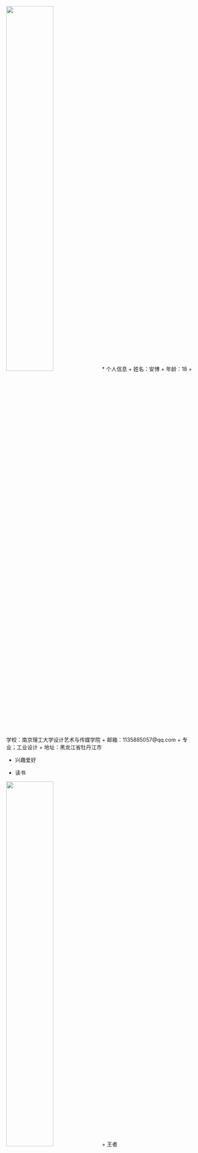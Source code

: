 <img src="https://timgsa.baidu.com/timg?image&quality=80&size=b9999_10000&sec=1607849525654&di=be8123b3a03497d9741618319c201cdc&imgtype=0&src=http%3A%2F%2Fimage.biaobaiju.com%2Fuploads%2F20190825%2F16%2F1566720392-hiPRCxfDUG.jpg" width="50%">
* 个人信息
+ 姓名：安博
+ 年龄：18
+ 学校：南京理工大学设计艺术与传媒学院
+ 邮箱：1135885057@qq.com
+ 专业；工业设计
+ 地址：黑龙江省牡丹江市




* 兴趣爱好
+ 读书    
<img src=" https://ss0.bdstatic.com/70cFvHSh_Q1YnxGkpoWK1HF6hhy/it/u=1216252610,2636812576&fm=26&gp=0.jpg" width="50%">
+ 王者
<img src=" https://ss1.bdstatic.com/70cFuXSh_Q1YnxGkpoWK1HF6hhy/it/u=2323472538,1560988991&fm=26&gp=0.jpg" width="50%">
+ 旅游
<img src=" https://ss0.bdstatic.com/70cFvHSh_Q1YnxGkpoWK1HF6hhy/it/u=3706314071,4253201327&fm=26&gp=0.jpg" width="50%">
  
  



* 专业技能
+ 素描
<img src="https://ss3.bdstatic.com/70cFv8Sh_Q1YnxGkpoWK1HF6hhy/it/u=1749730848,2116673445&fm=26&gp=0.jpg " width="50%">
+ 色彩
<img src=" https://ss3.bdstatic.com/70cFv8Sh_Q1YnxGkpoWK1HF6hhy/it/u=1648643981,2751857936&fm=26&gp=0.jpg" width="50%">
